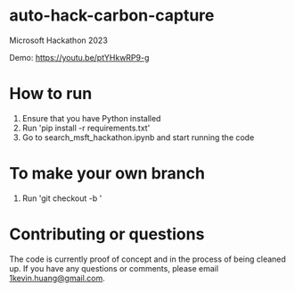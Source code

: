 # auto-hack-carbon-capture
Microsoft Hackathon 2023

Demo: https://youtu.be/ptYHkwRP9-g

# How to run
1. Ensure that you have Python installed
2. Run 'pip install -r requirements.txt'
3. Go to search_msft_hackathon.ipynb and start running the code

# To make your own branch
1. Run 'git checkout -b <branch-name>'

# Contributing or questions
The code is currently proof of concept and in the process of being cleaned up. If you have any questions or comments, please email 1kevin.huang@gmail.com.
